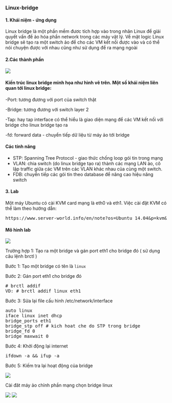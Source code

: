 <h3>Linux-bridge</h3>
<h4>1. Khái niệm - ứng dụng </h4>
<p>Linux bridge là một phần mềm đươc tích hợp vào trong nhân Linux để giải quyết vấn đề ảo hóa phần network trong các máy vật lý. Về mặt logic Linux bridge sẽ tạo ra một switch ảo để cho các VM kết nối được vào và có thể nói chuyện được với nhau cũng như sử dụng để ra mạng ngoài</p>
<h4>2.Các thành phần <h4>
<img src="https://github.com/anhict/images/blob/master/lnb.png">
<h4>  Kiến trúc linux bridge minh họa như hình vẽ trên. Một số khái niệm liên quan tới linux bridge:</h4>
<p>-Port: tương đương với port của switch thật</p>
<p>-Bridge: tương đương với switch layer 2 </p>
<p>-Tap: hay tap interface có thể hiểu là giao diện mạng để các VM kết nối với bridge cho linux bridge tạo ra </p>
<p>-fd: forward data - chuyển tiếp dữ liệu từ máy ảo tới bridge </p>
<h4>  Các tính năng </h4>
<ul>
<li>STP: Spanning Tree Protocol - giao thức chống loop gói tin trong mạng</li>
<li>VLAN: chia switch (do linux bridge tạo ra) thành các mạng LAN ảo, cô lập traffic giữa các VM trên các VLAN khác nhau của cùng một switch.</li>
<li>FDB: chuyển tiếp các gói tin theo database để nâng cao hiệu năng switch</li>
</ul>
<h4>3. Lab </h4>  
<p>Một máy Ubuntu có cài KVM  card mạng là eth0 và eth1. Việc cài đặt KVM có thể làm theo hướng dẫn:</p>
<pre>https://www.server-world.info/en/note?os=Ubuntu_14.04&p=kvm&f=1</pre>
<h4> Mô hình lab </h4>
<img src="https://github.com/anhict/images/blob/master/Screenshot_4.png">
<p>Trường hợp 1: Tạo ra một bridge và gán port eth1 cho bridge đó ( sử dụng câu lệnh brctl ) </p>
<p> Bước 1: Tạo một bridge có tên là <code>linux</code></p>
<p>Bước 2: Gán port eth1 cho bridge đó</p>
<pre># brctl addif <tên bridge> <tên port gán>
VD: # brctl addif linux eth1</pre>
<p>Bước 3: Sửa lại file cấu hình /etc/network/interface </p>
<pre>auto linux
iface linux inet dhcp
bridge_ports eth1
bridge_stp off # kich hoat che do STP trong bridge
bridge_fd 0 
bridge_maxwait 0</pre>
<p>Bước 4: Khởi động lại internet</p>
<pre>ifdown -a && ifup -a</pre>
<p>Bước 5: Kiếm tra lại hoạt động của bridge</p>
<img src="https://github.com/anhict/images/blob/master/Screenshot_6.png">
<p>Cài đăt máy ảo chỉnh phần mạng chọn bridge linux</p>
<img src="https://github.com/anhict/images/blob/master/Screenshot_5.png">
<img src="https://github.com/anhict/images/blob/master/Screenshot_3.png">
  
  
